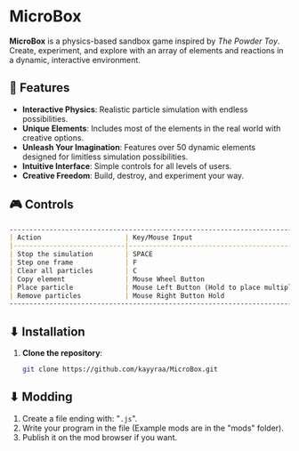# MicroBox

**MicroBox** is a physics-based sandbox game inspired by *The Powder Toy*. Create, experiment, and explore with an array of elements and reactions in a dynamic, interactive environment.

## 🌟 Features

- **Interactive Physics**: Realistic particle simulation with endless possibilities.
- **Unique Elements**: Includes most of the elements in the real world with creative options.
- **Unleash Your Imagination**: Features over 50 dynamic elements designed for limitless simulation possibilities.
- **Intuitive Interface**: Simple controls for all levels of users.
- **Creative Freedom**: Build, destroy, and experiment your way.

## 🎮 Controls
```markdown
---------------------------------------------------------------------------
| Action                     | Key/Mouse Input                            |
|----------------------------|--------------------------------------------|
| Stop the simulation        | SPACE                                      |
| Step one frame             | F                                          |
| Clear all particles        | C                                          |
| Copy element               | Mouse Wheel Button                         |
| Place particle             | Mouse Left Button (Hold to place multiple) |
| Remove particles           | Mouse Right Button Hold                    |
---------------------------------------------------------------------------
```

## ⬇ Installation

1. **Clone the repository**:
   ```bash
   git clone https://github.com/kayyraa/MicroBox.git

## ⬇ Modding

1. Create a file ending with: "`.js`".
2. Write your program in the file (Example mods are in the "mods" folder).
3. Publish it on the mod browser if you want.